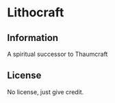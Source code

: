 # Lithocraft

## Information

A spiritual successor to Thaumcraft

## License

No license, just give credit.